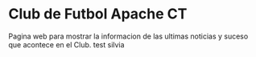 Club de Futbol Apache CT
========================

Pagina web para mostrar la informacion de las ultimas noticias y suceso que acontece en el Club.
test silvia
